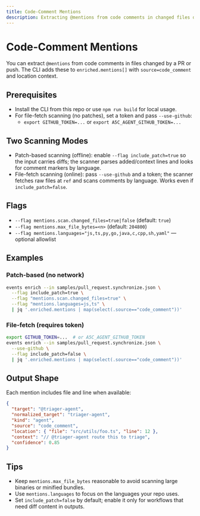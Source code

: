 ```yaml
---
title: Code-Comment Mentions
description: Extracting @mentions from code comments in changed files during enrich.
---
```


# Code-Comment Mentions

You can extract `@mentions` from code comments in files changed by a PR or push. The CLI adds these to `enriched.mentions[]` with `source=code_comment` and location context.

## Prerequisites

- Install the CLI from this repo or use `npm run build` for local usage.
- For file-fetch scanning (no patches), set a token and pass `--use-github`:
  - `export GITHUB_TOKEN=...` or `export A5C_AGENT_GITHUB_TOKEN=...`

## Two Scanning Modes

- Patch-based scanning (offline): enable `--flag include_patch=true` so the input carries diffs; the scanner parses added/context lines and looks for comment markers by language.
- File-fetch scanning (online): pass `--use-github` and a token; the scanner fetches raw files at `ref` and scans comments by language. Works even if `include_patch=false`.

## Flags

- `--flag mentions.scan.changed_files=true|false` (default: `true`)
- `--flag mentions.max_file_bytes=<n>` (default: `204800`)
- `--flag mentions.languages="js,ts,py,go,java,c,cpp,sh,yaml"` — optional allowlist

## Examples

### Patch-based (no network)

```bash
events enrich --in samples/pull_request.synchronize.json \
  --flag include_patch=true \
  --flag "mentions.scan.changed_files=true" \
  --flag "mentions.languages=js,ts" \
  | jq '.enriched.mentions | map(select(.source=="code_comment"))'
```

### File-fetch (requires token)

```bash
export GITHUB_TOKEN=...  # or A5C_AGENT_GITHUB_TOKEN
events enrich --in samples/pull_request.synchronize.json \
  --use-github \
  --flag include_patch=false \
  | jq '.enriched.mentions | map(select(.source=="code_comment"))'
```

## Output Shape

Each mention includes file and line when available:

```json
{
  "target": "@triager-agent",
  "normalized_target": "triager-agent",
  "kind": "agent",
  "source": "code_comment",
  "location": { "file": "src/utils/foo.ts", "line": 12 },
  "context": "// @triager-agent route this to triage",
  "confidence": 0.85
}
```

## Tips

- Keep `mentions.max_file_bytes` reasonable to avoid scanning large binaries or minified bundles.
- Use `mentions.languages` to focus on the languages your repo uses.
- Set `include_patch=false` by default; enable it only for workflows that need diff content in outputs.
